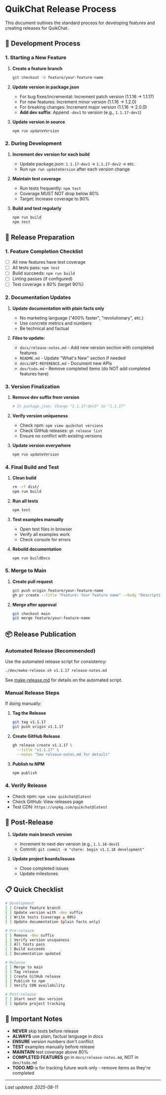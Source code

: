 # QuikChat Release Process

This document outlines the standard process for developing features and creating releases for QuikChat.

## 📝 Development Process

### 1. Starting a New Feature

1. **Create a feature branch**
   ```bash
   git checkout -b feature/your-feature-name
   ```

2. **Update version in package.json**
   - For bug fixes/incremental: Increment patch version (1.1.16 → 1.1.17)
   - For new features: Increment minor version (1.1.16 → 1.2.0)
   - For breaking changes: Increment major version (1.1.16 → 2.0.0)
   - **Add dev suffix**: Append `-dev1` to version (e.g., `1.1.17-dev1`)

3. **Update version in source**
   ```bash
   npm run updateVersion
   ```

### 2. During Development

1. **Increment dev version for each build**
   - Update package.json: `1.1.17-dev1` → `1.1.17-dev2` → etc.
   - Run `npm run updateVersion` after each version change

2. **Maintain test coverage**
   - Run tests frequently: `npm test`
   - Coverage MUST NOT drop below 80%
   - Target: Increase coverage to 90%

3. **Build and test regularly**
   ```bash
   npm run build
   npm test
   ```

## 🚀 Release Preparation

### 1. Feature Completion Checklist

- [ ] All new features have test coverage
- [ ] All tests pass: `npm test`
- [ ] Build succeeds: `npm run build`
- [ ] Linting passes (if configured)
- [ ] Test coverage ≥ 80% (target 90%)

### 2. Documentation Updates

1. **Update documentation with plain facts only**
   - No marketing language ("400% faster", "revolutionary", etc.)
   - Use concrete metrics and numbers
   - Be technical and factual

2. **Files to update:**
   - `docs/release-notes.md` - Add new version section with completed features
   - `README.md` - Update "What's New" section if needed
   - `docs/API-REFERENCE.md` - Document new APIs
   - `dev/todo.md` - Remove completed items (do NOT add completed features here)

### 3. Version Finalization

1. **Remove dev suffix from version**
   ```bash
   # In package.json: Change "1.1.17-dev3" to "1.1.17"
   ```

2. **Verify version uniqueness**
   - Check npm: `npm view quikchat versions`
   - Check GitHub releases: `gh release list`
   - Ensure no conflict with existing versions

3. **Update version everywhere**
   ```bash
   npm run updateVersion
   ```

### 4. Final Build and Test

1. **Clean build**
   ```bash
   rm -rf dist/
   npm run build
   ```

2. **Run all tests**
   ```bash
   npm test
   ```

3. **Test examples manually**
   - Open test files in browser
   - Verify all examples work
   - Check console for errors

4. **Rebuild documentation**
   ```bash
   npm run buildDocs
   ```

### 5. Merge to Main

1. **Create pull request**
   ```bash
   git push origin feature/your-feature-name
   gh pr create --title "Feature: Your feature name" --body "Description..."
   ```

2. **Merge after approval**
   ```bash
   git checkout main
   git merge feature/your-feature-name
   ```

## 📦 Release Publication

### Automated Release (Recommended)

Use the automated release script for consistency:
```bash
./dev/make-release.sh v1.1.17 release-notes.md
```

See [make-release.md](./make-release.md) for details on the automated script.

### Manual Release Steps

If doing manually:

1. **Tag the Release**
   ```bash
   git tag v1.1.17
   git push origin v1.1.17
   ```

2. **Create GitHub Release**
   ```bash
   gh release create v1.1.17 \
     --title "v1.1.17" \
     --notes "See release-notes.md for details"
   ```

3. **Publish to NPM**
   ```bash
   npm publish
   ```

### 4. Verify Release

- Check npm: `npm view quikchat@latest`
- Check GitHub: View releases page
- Test CDN: `https://unpkg.com/quikchat@latest`

## 🔄 Post-Release

1. **Update main branch version**
   - Increment to next dev version (e.g., `1.1.18-dev1`)
   - Commit: `git commit -m "chore: begin v1.1.18 development"`

2. **Update project boards/issues**
   - Close completed issues
   - Update milestones

## 📋 Quick Checklist

```bash
# Development
[ ] Create feature branch
[ ] Update version with -dev suffix
[ ] Write tests (coverage ≥ 80%)
[ ] Update documentation (plain facts only)

# Pre-release
[ ] Remove -dev suffix
[ ] Verify version uniqueness
[ ] All tests pass
[ ] Build succeeds
[ ] Documentation updated

# Release
[ ] Merge to main
[ ] Tag release
[ ] Create GitHub release
[ ] Publish to npm
[ ] Verify CDN availability

# Post-release
[ ] Start next dev version
[ ] Update project tracking
```

## 🚨 Important Notes

- **NEVER** skip tests before release
- **ALWAYS** use plain, factual language in docs
- **ENSURE** version numbers don't conflict
- **TEST** examples manually before release
- **MAINTAIN** test coverage above 80%
- **COMPLETED FEATURES** go in `docs/release-notes.md`, NOT in `dev/todo.md`
- **TODO.MD** is for tracking future work only - remove items as they're completed

---
*Last updated: 2025-08-11*